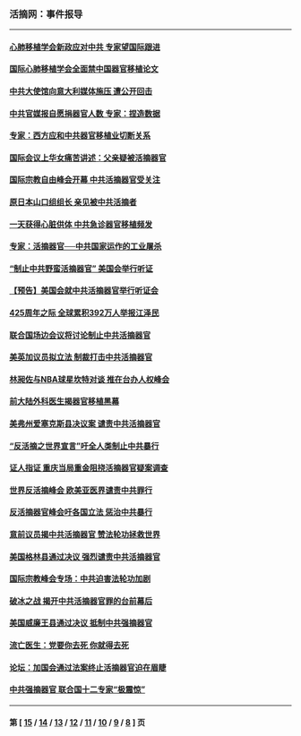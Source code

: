 ### 活摘网：事件报导
---
#### [心肺移植学会新政应对中共 专家望国际跟进](../../pages/nf5877/n13829043.md?09210430) 
#### [国际心肺移植学会全面禁中国器官移植论文](../../pages/nf5877/n13827785.md?09210430) 
#### [中共大使馆向意大利媒体施压 遭公开回击](../../pages/nf5877/n13826038.md?09210430) 
#### [中共官媒报自愿捐器官人数 专家：捏造数据](../../pages/nf5877/n13814130.md?09210430) 
#### [专家：西方应和中共器官移植业切断关系](../../pages/nf5877/n13772828.md?09210430) 
#### [国际会议上华女痛苦讲述：父亲疑被活摘器官](../../pages/nf5877/n13771583.md?09210430) 
#### [国际宗教自由峰会开幕 中共活摘器官受关注](../../pages/nf5877/n13769995.md?09210430) 
#### [原日本山口组组长 亲见被中共活摘者](../../pages/nf5877/n13767360.md?09210430) 
#### [一天获得心脏供体 中共急诊器官移植频发](../../pages/nf5877/n13764689.md?09210430) 
#### [专家：活摘器官──中共国家运作的工业屠杀](../../pages/nf5877/n13761178.md?09210430) 
#### [“制止中共野蛮活摘器官” 美国会举行听证](../../pages/nf5877/n13735831.md?09210430) 
#### [【预告】美国会就中共活摘器官举行听证会](../../pages/nf5877/n13732843.md?09210430) 
#### [425周年之际 全球累积392万人举报江泽民](../../pages/nf5877/n13719232.md?09210430) 
#### [联合国场边会议将讨论制止中共活摘器官](../../pages/nf5877/n13656361.md?09210430) 
#### [美英加议员拟立法 制裁打击中共活摘器官](../../pages/nf5877/n13430251.md?09210430) 
#### [林昶佐与NBA球星坎特对谈 推在台办人权峰会](../../pages/nf5877/n13414467.md?09210430) 
#### [前大陆外科医生揭器官移植黑幕](../../pages/nf5877/n13401416.md?09210430) 
#### [美弗州爱塞克斯县决议案 谴责中共活摘器官](../../pages/nf5877/n13320919.md?09210430) 
#### [“反活摘之世界宣言”吁全人类制止中共暴行](../../pages/nf5877/n13259730.md?09210430) 
#### [证人指证 重庆当局重金阻挠活摘器官疑案调查](../../pages/nf5877/n13259127.md?09210430) 
#### [世界反活摘峰会 欧美亚医界谴责中共罪行](../../pages/nf5877/n13253550.md?09210430) 
#### [反活摘器官峰会吁各国立法 惩治中共暴行](../../pages/nf5877/n13245052.md?09210430) 
#### [意前议员揭中共活摘器官 赞法轮功拯救世界](../../pages/nf5877/n13203445.md?09210430) 
#### [美国格林县通过决议 强烈谴责中共活摘器官](../../pages/nf5877/n13119367.md?09210430) 
#### [国际宗教峰会专场：中共迫害法轮功加剧](../../pages/nf5877/n13088279.md?09210430) 
#### [破冰之战 揭开中共活摘器官罪的台前幕后](../../pages/nf5877/n13082457.md?09210430) 
#### [美国威廉王县通过决议 抵制中共强摘器官](../../pages/nf5877/n13056521.md?09210430) 
#### [流亡医生：党要你去死 你就得去死](../../pages/nf5877/n13052835.md?09210430) 
#### [论坛：加国会通过法案终止活摘器官迫在眉睫](../../pages/nf5877/n13029839.md?09210430) 
#### [中共强摘器官 联合国十二专家“极震惊”](../../pages/nf5877/n13024313.md?09210430) 

---
#### 第 [ [15](./15.md?09210430) / [14](./14.md?09210430) / [13](./13.md?09210430) / [12](./12.md?09210430) / [11](./11.md?09210430) / [10](./10.md?09210430) / [9](./9.md?09210430) / [8](./8.md?09210430) ] 页

